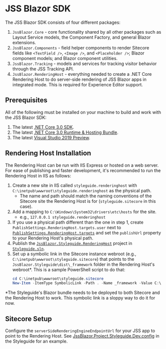 # JSS Blazor SDK

The JSS Blazor SDK consists of four different packages:

1. `JssBlazor.Core` - core functionality shared by all other packages such as
   Layout Service models, the Component Factory, and general Blazor extensions.
2. `JssBlazor.Components` - field helper components to render Sitecore fields
   like `<TextField />`, `<Image />`, and `<Placeholder />`; Blazor component
   models; and Blazor component utilities.
3. `JssBlazor.Tracking` - models and services for tracking visitor behavior
   through the JSS Tracking API.
4. `JssBlazor.RenderingHost` - everything needed to create a .NET Core
   Rendering Host to do server-side rendering of JSS Blazor apps in integrated
   mode. This is required for Experience Editor support.

## Prerequisites

All of the following must be installed on your machine to build and work with
the JSS Blazor SDK:

1. The latest [.NET Core 3.0 SDK][1].
2. The latest [.NET Core 3.0 Runtime & Hosting Bundle][1].
3. The latest [Visual Studio 2019 Preview][2].

## Rendering Host Installation

The Rendering Host can be run with IIS Express or hosted on a web server. For
ease of publishing and faster development, it's recommended to run the
Rendering Host in IIS as follows:

1. Create a new site in IIS called `styleguide.renderinghost` with
   `C:\inetpub\wwwroot\styleguide.renderinghost` as the physical path.
   - The name and path should match the naming conventions of the Sitecore site
     the Rendering Host is for (`styleguide.sitecore` in this case).
2. Add a mapping to `C:\Windows\System32\drivers\etc\hosts` for the site.
   - e.g., `127.0.0.1 styleguide.renderinghost`
3. If you use a physical path different than the one in step 1, create
   `PublishSettings.RenderingHost.targets.user` next to
   [`PublishSettings.RenderingHost.targets`][3] and set the `publishUrl`
   property to your Rendering Host's physical path.
4. Publish the [`JssBlazor.Styleguide.RenderingHost`][4] project in
   [`Styleguide.sln`][5].
5. Set up a symbolic link in the Sitecore instance webroot (e.g.,
   `C:\inetpub\wwwroot\styleguide.sitecore`) that points to the
   `JssBlazor.Styleguide\dist\_framework` folder in the Rendering Host's
   webroot*. This is a sample PowerShell script to do that:
   ```powershell
   cd C:\inetpub\wwwroot\styleguide.sitecore
   New-Item -ItemType SymbolicLink -Path . -Name _framework -Value C:\inetpub\wwwroot\styleguide.renderinghost\JssBlazor.Styleguide\dist\_framework
   ```

*The Styleguide's Blazor bundle needs to be deployed to both Sitecore and the
Rendering Host to work. This symbolic link is a sloppy way to do it for now.

## Sitecore Setup

Configure the `serverSideRenderingEngineEndpointUrl` for your JSS app to point
to the Rendering Host. See [JssBlazor.Project.Styleguide.Dev.config][6] in the
Styleguide for an example.

[1]: https://dotnet.microsoft.com/download/dotnet-core/3.0
[2]: https://visualstudio.microsoft.com/vs/preview/
[3]: ../samples/Styleguide/PublishSettings.RenderingHost.targets
[4]: ../samples/Styleguide/src/Project/Styleguide/rendering/JssBlazor.Styleguide.RenderingHost.csproj
[5]: ../samples/Styleguide/Styleguide.sln
[6]: ../samples/Styleguide/src/Project/Styleguide/sitecore/App_Config/Environment/JssBlazor/JssBlazor.Project.Styleguide.Dev.config
